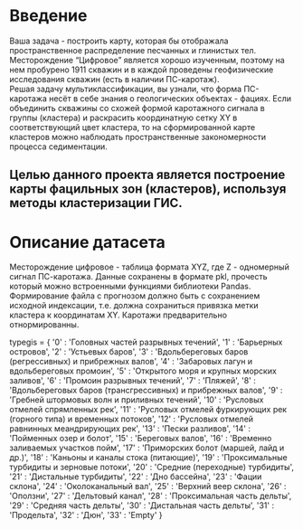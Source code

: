 # Введение

Ваша задача  - построить карту, которая бы отображала пространственное распределение песчанных и глинистых тел.
Месторождение “Цифровое” является хорошо изученным, поэтому на нем пробурено 1911 скважин и в каждой проведены геофизические исследования скважин (есть в наличии ПС-каротаж).  
Решая задачу мультиклассификации, вы узнали, что форма ПС-каротажа несёт в себе знания о геологических объектах - фациях. Если объединить скважины со схожей формой каротажного сигнала в группы (кластера) и раскрасить координатную сетку XY в соответствующий цвет кластера, то на сформированной карте кластеров можно наблюдать пространственные закономерности процесса седиментации. 

## Целью данного проекта является построение карты фацильных зон (кластеров), используя методы кластеризации ГИС. 

# Описание датасета

Месторождение цифровое - таблица формата XYZ, где Z - одномерный сигнал ПС-каротажа. Данные сохранены в формате pkl, прочесть который можно встроенными функциями библиотеки Pandas. Формирование файла с прогнозом должно быть c сохранением исходной индексации, т.е. должна сохраниться привязка метки кластера к координатам XY.
Каротажи предварительно отнормированны.
 
typegis = {
    '0' : 'Головных частей разрывных течений',
    '1' : 'Барьерных островов',
    '2' : 'Устьевых баров',
    '3' : 'Вдольбереговых баров (регрессивных) и прибрежных валов',
    '4' : 'Забаровых лагун и вдольбереговых промоин',
    '5' : 'Открытого моря и крупных морских заливов',
    '6' : 'Промоин разрывных течений',
    '7' : 'Пляжей',
    '8' : 'Вдольбереговых баров (трансгрессивных) и прибрежных валов',
    '9' : 'Гребней штормовых волн и приливных течений',
    '10' : 'Русловых отмелей спрямленных рек',
    '11' : 'Русловых отмелей фуркирующих рек (горного типа) и временных потоков',
    '12' : 'Русловых отмелей равнинных меандрирующих рек',
    '13' : 'Пески разливов',
    '14' : 'Пойменных озер и болот',
    '15' : 'Береговых валов',
    '16' : 'Временно заливаемых участков пойм',
    '17' : 'Приморских болот (маршей, лайд и др.)',
    '18' : 'Каньоны и каналы стока (питающие)',
    '19' : 'Проксимальные турбидиты и зерновые потоки',
    '20' : 'Средние (переходные) турбидиты',
    '21' : 'Дистальные турбидиты',
    '22' : 'Дно бассейна',
    '23' : 'Фации склона',
    '24' : 'Околоканальный вал',
    '25' : 'Верхний веер склона',
    '26' : 'Оползни',
    '27' : 'Дельтовый канал',
    '28' : 'Проксимальная часть дельты',
    '29' : 'Средняя часть дельты',
    '30' : 'Дистальная часть дельты',
    '31' : 'Продельта',
    '32' : 'Дюн',
    '33' : 'Empty'
}